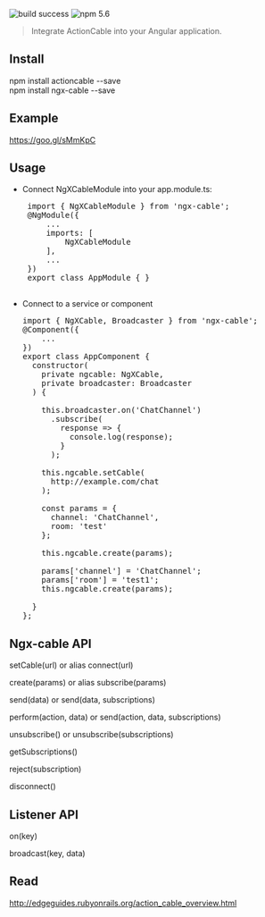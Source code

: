 ![build success](https://img.shields.io/teamcity/codebetter/bt428.svg)
![npm 5.6](https://img.shields.io/npm/v/npm.svg)

> Integrate ActionCable into your Angular application.

Install
-----------------------------------
npm install actioncable --save<br>
npm install ngx-cable --save

Example
-----------------------------------
https://goo.gl/sMmKpC

Usage
-----------------------------------

 - Connect NgXCableModule into your app.module.ts:
    <pre>
    import { NgXCableModule } from 'ngx-cable';
    @NgModule({
        ...
        imports: [
            NgXCableModule
        ],
        ...
    })
    export class AppModule { }
    </pre>

 -  Connect to a service or component
    <pre>
    import { NgXCable, Broadcaster } from 'ngx-cable';
    @Component({
        ...
    })
    export class AppComponent {
      constructor(
        private ngcable: NgXCable,
        private broadcaster: Broadcaster
      ) {
                  
        this.broadcaster.on('ChatChannel')
          .subscribe(
            response => {
              console.log(response);
            }
          );
          
        this.ngcable.setCable(
          http://example.com/chat
        );
        
        const params = {
          channel: 'ChatChannel',
          room: 'test'
        };
          
        this.ngcable.create(params);
        
        params['channel'] = 'ChatChannel';
        params['room'] = 'test1';
        this.ngcable.create(params);
        
      }
    };
    </pre>
    
Ngx-cable API
-----------------------------------

setCable(url) or alias connect(url)

create(params) or alias subscribe(params)

send(data) or send(data, subscriptions)

perform(action, data) or send(action, data, subscriptions)

unsubscribe() or unsubscribe(subscriptions)

getSubscriptions()

reject(subscription)

disconnect()

Listener API
-----------------------------------

on(key)

broadcast(key, data)

Read
-----------------------------------
http://edgeguides.rubyonrails.org/action_cable_overview.html

